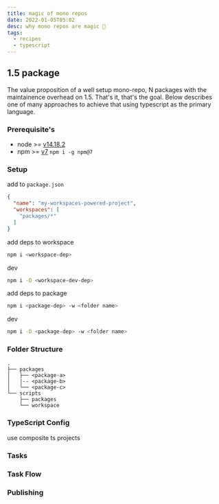 ```yaml
---
title: magic of mono repos
date: 2022-01-05T05:02
desc: why mono repos are magic 🧙
tags:
  - recipes
  - typescript
---
```


## 1.5 package

The value proposition of a well setup mono-repo, N packages with the maintainence overhead on 1.5. That's it, that's the goal. Below describes one of many approaches to achieve that using typescript as the primary language.

### Prerequisite's

- node >= [v14.18.2](https://nodejs.org/download/release/v14.18.2/)
- npm  >= [v7](https://github.com/npm/cli) `npm i -g npm@7`

### Setup

add to `package.json`

```json
{
  "name": "my-workspaces-powered-project",
  "workspaces": [
    "packages/*"
  ]
}
```
add deps to workspace

```bash
npm i <workspace-dep>
```
dev

```bash
npm i -D <workspace-dev-dep>
```
add deps to package

```bash
npm i <package-dep> -w <folder name>
```
dev

```bash
npm i -D <package-dep> -w <folder name>
```

### Folder Structure

```
.
├── packages
│   ├── <package-a>
│   |-- <package-b>
│   └── <package-c>
└── scripts
    ├── packages
    └── workspace
```

### TypeScript Config

use composite ts projects


### Tasks
### Task Flow
### Publishing
